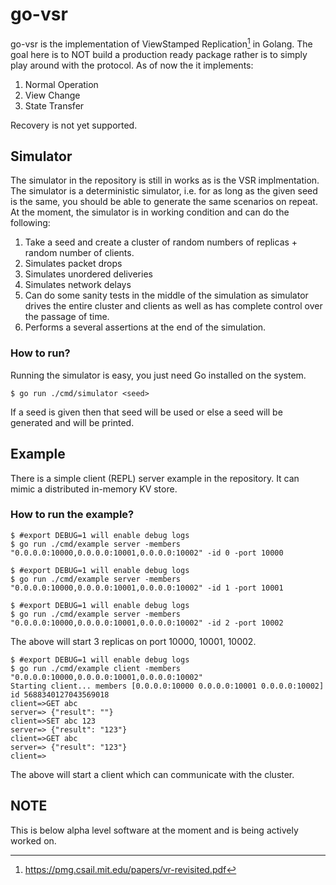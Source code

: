 # go-vsr

go-vsr is the implementation of ViewStamped Replication[^1] in Golang. The goal here is to NOT build a production ready package rather is to simply play around with the protocol. As of now the it implements:
1. Normal Operation
2. View Change
3. State Transfer

Recovery is not yet supported.

[^1]: https://pmg.csail.mit.edu/papers/vr-revisited.pdf

## Simulator
The simulator in the repository is still in works as is the VSR implmentation. The simulator is a deterministic simulator, i.e. for as long as the given seed is the same, you should be able to generate the same scenarios on repeat. At the moment, the simulator is in working condition and can do the following:
1. Take a seed and create a cluster of random numbers of replicas + random number of clients.
2. Simulates packet drops
3. Simulates unordered deliveries
4. Simulates network delays
5. Can do some sanity tests in the middle of the simulation as simulator drives the entire cluster and clients as well as has complete control over the passage of time.
6. Performs a several assertions at the end of the simulation.

### How to run?
Running the simulator is easy, you just need Go installed on the system.
```console
$ go run ./cmd/simulator <seed>
```

If a seed is given then that seed will be used or else a seed will be generated and will be printed.

## Example
There is a simple client (REPL) server example in the repository. It can mimic a distributed in-memory KV store.

### How to run the example?
```console
$ #export DEBUG=1 will enable debug logs
$ go run ./cmd/example server -members "0.0.0.0:10000,0.0.0.0:10001,0.0.0.0:10002" -id 0 -port 10000
```
```console
$ #export DEBUG=1 will enable debug logs
$ go run ./cmd/example server -members "0.0.0.0:10000,0.0.0.0:10001,0.0.0.0:10002" -id 1 -port 10001
```
```console
$ #export DEBUG=1 will enable debug logs
$ go run ./cmd/example server -members "0.0.0.0:10000,0.0.0.0:10001,0.0.0.0:10002" -id 2 -port 10002
```

The above will start 3 replicas on port 10000, 10001, 10002.

```console
$ #export DEBUG=1 will enable debug logs
$ go run ./cmd/example client -members "0.0.0.0:10000,0.0.0.0:10001,0.0.0.0:10002"
Starting client... members [0.0.0.0:10000 0.0.0.0:10001 0.0.0.0:10002] id 5688340127043569018
client=>GET abc
server=> {"result": ""}
client=>SET abc 123
server=> {"result": "123"}
client=>GET abc
server=> {"result": "123"}
client=>
```

The above will start a client which can communicate with the cluster.

## NOTE
This is below alpha level software at the moment and is being actively worked on.
